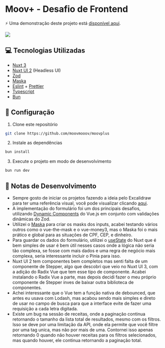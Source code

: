 # Moov+ - Desafio de Frontend

⚡ Uma demonstração deste projeto está [disponível aqui](https://moovplus.moov.mov/).

![](https://imgur.com/SuzExsO.png)

## 💻 Tecnologias Utilizadas

- [Nuxt 3](https://nuxt.com/)
- [Nuxt UI 2](https://ui.nuxt.com/) (Headless UI)
- [Zod](https://zod.dev/)
- [Maska](https://github.com/beholdr/maska)
- [Eslint](https://eslint.org/) + [Prettier](https://prettier.io/)
- [Typescript](https://www.typescriptlang.org/)
- [Bun](https://bun.sh/)

## 🚀 Configuração

1. Clone este repositório

```bash
git clone https://github.com/moovmooov/moovplus
```

2. Instale as dependências

```bash
bun install
```

3. Execute o projeto em modo de desenvolvimento

```bash
bun run dev
```

## 📝 Notas de Desenvolvimento

- Sempre gosto de iniciar os projetos fazendo a ideia pelo Excalidraw para ter uma referência visual, você pode visualizar clicando [aqui](https://excalidraw.com/#json=v4Z31s3r3tBvWqEsDRum2,lpZzcGUjMbfla9s6_JnM5Q).
- A implementação do formulário foi um dos principais desafios, utilizando [Dynamic Components](https://vuejs.org/guide/essentials/component-basics#dynamic-components) do Vue.js em conjunto com validações dinâmicas do Zod.
- Utilizei o [Maska](https://github.com/beelain/masks.js) para criar os masks dos inputs, acabei testando vários outros como o vue-the-mask e o vue-money3, mas o Maska foi o mais prático e global para as situações de CPF, CEP, e dinheiro.
- Para guardar os dados do formulário, utilizei o [useState](https://nuxt.com/docs/api/composables/use-state) do Nuxt que é bem simples de usar é bem útil nesses casos onde a lógica não seria tão complexa, se fosse com mais dados e uma regra de negócio mais complexa, seria interessante incluir o Pinia para isso.
- Nuxt UI 2 tem componentes bem completos mas senti falta de um componente de Stepper, algo que descobri que veio no Nuxt UI 3, com a adição do Radix Vue que tem esse tipo de componente. Acabei instalando o Radix Vue a parte, mas depois decidi fazer o meu próprio componente de Stepper inves de baixar outra biblioteca de componentes.
- Achei interessante que o Vue tem a função nativa de debounced, que antes eu usava com Lodash, mas acabou sendo mais simples e direto de usar no campo de busca para que a interface evite de fazer uma requisição a cada letra digitada.
- Existe um bug na sessão de receitas, onde a paginação continua retornando o tamanho da lista total de resultados, mesmo com os filtros. Isso se deve por uma limitação da API, onde ela permite que você filtre por uma tag unica, mas não por mais de uma. Contornei isso apenas retornando 0 quando não houver receitas para os filtros selecionados, mas quando houver, ele continua retornando a paginação total.
